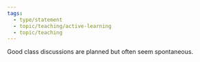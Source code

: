 ```yaml
---
tags:
  - type/statement
  - topic/teaching/active-learning
  - topic/teaching
---
```

Good class discussions are planned but often seem spontaneous.